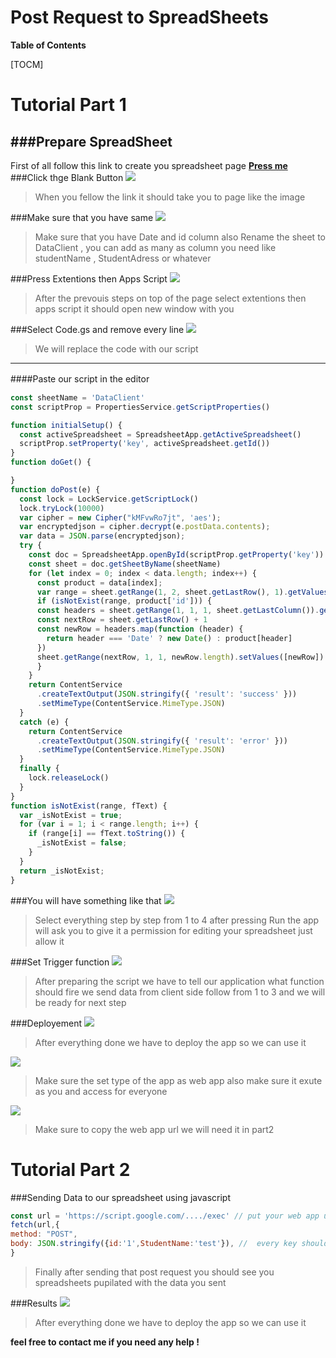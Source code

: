 
#  Post Request to SpreadSheets



**Table of Contents**

[TOCM]

Tutorial Part 1 
=============


###Prepare SpreadSheet 
----
First of all follow this link to create you spreadsheet page  **[Press me ](http://https://docs.google.com/spreadsheets/u/0/ "Press me ")**
###Click thge Blank Button
![](https://github.com/Roxgame95/SpreadSheets_PostRequest/raw/main/Image1.jpg)

> When you fellow the link it should take you to page like the image

###Make sure that you have same
![](https://github.com/Roxgame95/SpreadSheets_PostRequest/raw/main/image2.jpg)

> Make sure that you have Date and id column also Rename the sheet to DataClient , you can add as many as column you need like studentName , StudentAdress or whatever

###Press Extentions then Apps Script
![](https://github.com/Roxgame95/SpreadSheets_PostRequest/raw/main/image3.jpg)

> After the prevouis steps on top of the page select extentions then apps script it should open new window with you

###Select Code.gs and remove every line
![](https://github.com/Roxgame95/SpreadSheets_PostRequest/raw/main/image4.jpg)

> We will replace the code with our script

----

####Paste our script in the editor　

```javascript
const sheetName = 'DataClient'
const scriptProp = PropertiesService.getScriptProperties()

function initialSetup() {
  const activeSpreadsheet = SpreadsheetApp.getActiveSpreadsheet()
  scriptProp.setProperty('key', activeSpreadsheet.getId())
}
function doGet() {

}
function doPost(e) {
  const lock = LockService.getScriptLock()
  lock.tryLock(10000)
  var cipher = new Cipher("kMFvwRo7jt", 'aes');
  var encryptedjson = cipher.decrypt(e.postData.contents);
  var data = JSON.parse(encryptedjson);
  try {
    const doc = SpreadsheetApp.openById(scriptProp.getProperty('key'))
    const sheet = doc.getSheetByName(sheetName)
    for (let index = 0; index < data.length; index++) {
      const product = data[index];
      var range = sheet.getRange(1, 2, sheet.getLastRow(), 1).getValues();
      if (isNotExist(range, product['id'])) {
      const headers = sheet.getRange(1, 1, 1, sheet.getLastColumn()).getValues()[0]
      const nextRow = sheet.getLastRow() + 1
      const newRow = headers.map(function (header) {
        return header === 'Date' ? new Date() : product[header]
      })
      sheet.getRange(nextRow, 1, 1, newRow.length).setValues([newRow])
      }
    }
    return ContentService
      .createTextOutput(JSON.stringify({ 'result': 'success' }))
      .setMimeType(ContentService.MimeType.JSON)
  }
  catch (e) {
    return ContentService
      .createTextOutput(JSON.stringify({ 'result': 'error' }))
      .setMimeType(ContentService.MimeType.JSON)
  }
  finally {
    lock.releaseLock()
  }
}
function isNotExist(range, fText) {
  var _isNotExist = true;
  for (var i = 1; i < range.length; i++) {
    if (range[i] == fText.toString()) {
      _isNotExist = false;
    }
  }
  return _isNotExist;
}
```
###You will have something like that
![](https://github.com/Roxgame95/SpreadSheets_PostRequest/raw/main/image5.jpg)

> Select everything step by step from 1 to 4 after pressing Run the app will ask you to give it a permission for editing your spreadsheet just allow it

###Set Trigger function
![](https://github.com/Roxgame95/SpreadSheets_PostRequest/raw/main/image6.jpg)

> After preparing the script we have to tell our application what function should fire we send data from client side follow from 1 to 3 and we will be ready for next step

###Deployement
![](https://github.com/Roxgame95/SpreadSheets_PostRequest/raw/main/image7.jpg)

> After everything done we have to deploy the app so we can use it

![](https://github.com/Roxgame95/SpreadSheets_PostRequest/raw/main/image8.jpg)

> Make sure the set type of the app as web app also make sure it exute as you and access for everyone

![](https://github.com/Roxgame95/SpreadSheets_PostRequest/raw/main/image9.jpg)

> Make sure to copy the web app url we will need it in part2


Tutorial Part 2 
=============
###Sending Data to our spreadsheet using javascript
```javascript
const url = 'https://script.google.com/..../exec' // put your web app url instead of mine
fetch(url,{
method: "POST",
body: JSON.stringify({id:'1',StudentName:'test'}), //  every key should be exist as a column in your sheet or the whole proccess will fail !
}
```
>Finally after sending that post request you should see you spreadsheets pupilated with the data you sent

###Results
![](https://github.com/Roxgame95/SpreadSheets_PostRequest/raw/main/results.jpg)

> After everything done we have to deploy the app so we can use it

**feel free to contact me if you need any help !**

